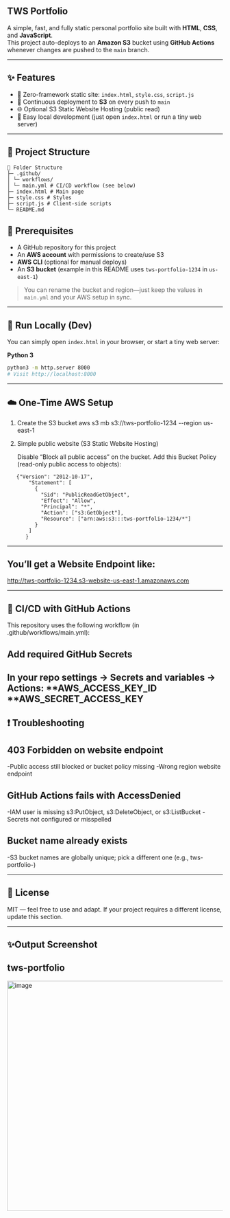 ## TWS Portfolio

A simple, fast, and fully static personal portfolio site built with **HTML**, **CSS**, and **JavaScript**.  
This project auto-deploys to an **Amazon S3** bucket using **GitHub Actions** whenever changes are pushed to the `main` branch.

---

## ✨ Features
- 🔧 Zero-framework static site: `index.html`, `style.css`, `script.js`
- 🚀 Continuous deployment to **S3** on every push to `main`
- 🌐 Optional S3 Static Website Hosting (public read)
- 🧪 Easy local development (just open `index.html` or run a tiny web server)

---

## 📁 Project Structure
```
📂 Folder Structure
├─ .github/
│ └─ workflows/
│ └─ main.yml # CI/CD workflow (see below)
├─ index.html # Main page
├─ style.css # Styles
├─ script.js # Client-side scripts
└─ README.md
```

## 🧰 Prerequisites

- A GitHub repository for this project
- An **AWS account** with permissions to create/use S3
- **AWS CLI** (optional for manual deploys)
- An **S3 bucket** (example in this README uses `tws-portfolio-1234` in `us-east-1`)

> You can rename the bucket and region—just keep the values in `main.yml` and your AWS setup in sync.

---

## 🧪 Run Locally (Dev)
You can simply open `index.html` in your browser, or start a tiny web server:

**Python 3**
```bash
python3 -m http.server 8000
# Visit http://localhost:8000
```

---

## ☁️ One-Time AWS Setup

1) Create the S3 bucket
   aws s3 mb s3://tws-portfolio-1234 --region us-east-1
2) Simple public website (S3 Static Website Hosting)
   
   Disable “Block all public access” on the bucket.
   Add this Bucket Policy (read-only public access to objects):
```
   {"Version": "2012-10-17",
       "Statement": [
         {
           "Sid": "PublicReadGetObject",
           "Effect": "Allow",
           "Principal": "*",
           "Action": ["s3:GetObject"],
           "Resource": ["arn:aws:s3:::tws-portfolio-1234/*"]
         }
       ]
      }
```
---

## You’ll get a Website Endpoint like:
   http://tws-portfolio-1234.s3-website-us-east-1.amazonaws.com

---

## 🤖 CI/CD with GitHub Actions
  This repository uses the following workflow (in .github/workflows/main.yml):
  
## Add required GitHub Secrets
  In your repo settings → Secrets and variables → Actions:
    **AWS_ACCESS_KEY_ID
    **AWS_SECRET_ACCESS_KEY
--- 

## ❗ Troubleshooting

## 403 Forbidden on website endpoint
-Public access still blocked or bucket policy missing
-Wrong region website endpoint

## GitHub Actions fails with AccessDenied
-IAM user is missing s3:PutObject, s3:DeleteObject, or s3:ListBucket
-Secrets not configured or misspelled

## Bucket name already exists
-S3 bucket names are globally unique; pick a different one (e.g., tws-portfolio-<random>)

---

## 📜 License
MIT — feel free to use and adapt. If your project requires a different license, update this section.

---

## ✨Output Screenshot
## tws-portfolio

  <img width="1122" height="536" alt="image" src="https://github.com/user-attachments/assets/855448df-db74-4b93-a4ef-fe78d287d583" />
